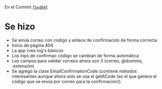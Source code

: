 En el Commit [`f5ed84f`](https://github.com/richardson-05/EnviarCorreosNode/commit/f5ed84f714c83074ff5bf612903b797324958be7)
# Se hizo
- Se envia correo con código y enlace de confirmación de forma correcta
- Inicio de página 404
- La app crea log's básicos
- Los inps de confirmac código se cambian de forma automática
- Los campos para validar correos ahora son 3 (correo, @dominio, .extensión)
- Se agregó la clase EmailConfirmationCode (contiene métodos interesantes aunque ahora solo se usa el getACode (es el que genera el código que se envia por correo para la confirmación))
